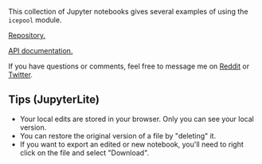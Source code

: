 This collection of Jupyter notebooks gives several examples of using the `icepool` module.

[Repository.](https://gitlab.com/highdiceroller/hdroller)

[API documentation.](https://highdiceroller.gitlab.io/hdroller/apidoc/hdroller.html)

If you have questions or comments, feel free to message me on [Reddit](https://www.reddit.com/user/HighDiceRoller) or [Twitter](https://twitter.com/highdiceroller).

## Tips (JupyterLite)

* Your local edits are stored in your browser. Only you can see your local version.
* You can restore the original version of a file by "deleting" it.
* If you want to export an edited or new notebook, you'll need to right click on the file and select "Download".
